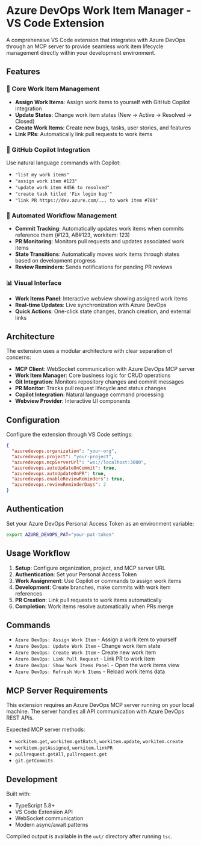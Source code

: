 # Azure DevOps Work Item Manager - VS Code Extension

A comprehensive VS Code extension that integrates with Azure DevOps through an MCP server to provide seamless work item lifecycle management directly within your development environment.

## Features

### 🎯 Core Work Item Management
- **Assign Work Items**: Assign work items to yourself with GitHub Copilot integration
- **Update States**: Change work item states (New → Active → Resolved → Closed)
- **Create Work Items**: Create new bugs, tasks, user stories, and features
- **Link PRs**: Automatically link pull requests to work items

### 🤖 GitHub Copilot Integration
Use natural language commands with Copilot:
- `"list my work items"`
- `"assign work item #123"`
- `"update work item #456 to resolved"`
- `"create task titled 'Fix login bug'"`
- `"link PR https://dev.azure.com/... to work item #789"`

### 🔄 Automated Workflow Management
- **Commit Tracking**: Automatically updates work items when commits reference them (#123, AB#123, workitem: 123)
- **PR Monitoring**: Monitors pull requests and updates associated work items
- **State Transitions**: Automatically moves work items through states based on development progress
- **Review Reminders**: Sends notifications for pending PR reviews

### 📊 Visual Interface
- **Work Items Panel**: Interactive webview showing assigned work items
- **Real-time Updates**: Live synchronization with Azure DevOps
- **Quick Actions**: One-click state changes, branch creation, and external links

## Architecture

The extension uses a modular architecture with clear separation of concerns:

- **MCP Client**: WebSocket communication with Azure DevOps MCP server
- **Work Item Manager**: Core business logic for CRUD operations
- **Git Integration**: Monitors repository changes and commit messages
- **PR Monitor**: Tracks pull request lifecycle and status changes
- **Copilot Integration**: Natural language command processing
- **Webview Provider**: Interactive UI components

## Configuration

Configure the extension through VS Code settings:

```json
{
  "azuredevops.organization": "your-org",
  "azuredevops.project": "your-project",
  "azuredevops.mcpServerUrl": "ws://localhost:3000",
  "azuredevops.autoUpdateOnCommit": true,
  "azuredevops.autoUpdateOnPR": true,
  "azuredevops.enableReviewReminders": true,
  "azuredevops.reviewReminderDays": 2
}
```

## Authentication

Set your Azure DevOps Personal Access Token as an environment variable:
```bash
export AZURE_DEVOPS_PAT="your-pat-token"
```

## Usage Workflow

1. **Setup**: Configure organization, project, and MCP server URL
2. **Authentication**: Set your Personal Access Token
3. **Work Assignment**: Use Copilot or commands to assign work items
4. **Development**: Create branches, make commits with work item references
5. **PR Creation**: Link pull requests to work items automatically
6. **Completion**: Work items resolve automatically when PRs merge

## Commands

- `Azure DevOps: Assign Work Item` - Assign a work item to yourself
- `Azure DevOps: Update Work Item` - Change work item state
- `Azure DevOps: Create Work Item` - Create new work item
- `Azure DevOps: Link Pull Request` - Link PR to work item
- `Azure DevOps: Show Work Items Panel` - Open the work items view
- `Azure DevOps: Refresh Work Items` - Reload work items data

## MCP Server Requirements

This extension requires an Azure DevOps MCP server running on your local machine. The server handles all API communication with Azure DevOps REST APIs.

Expected MCP server methods:
- `workitem.get`, `workitem.getBatch`, `workitem.update`, `workitem.create`
- `workitem.getAssigned`, `workitem.linkPR`
- `pullrequest.getAll`, `pullrequest.get`
- `git.getCommits`

## Development

Built with:
- TypeScript 5.8+
- VS Code Extension API
- WebSocket communication
- Modern async/await patterns

Compiled output is available in the `out/` directory after running `tsc`.